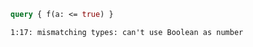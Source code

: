 ```graphql
query { f(a: <= true) }
```

```
1:17: mismatching types: can't use Boolean as number
```